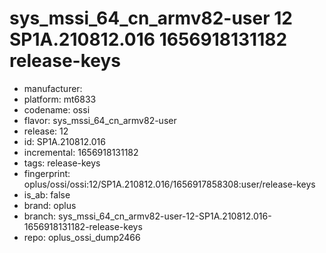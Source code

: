 # sys_mssi_64_cn_armv82-user 12 SP1A.210812.016 1656918131182 release-keys
- manufacturer: 
- platform: mt6833
- codename: ossi
- flavor: sys_mssi_64_cn_armv82-user
- release: 12
- id: SP1A.210812.016
- incremental: 1656918131182
- tags: release-keys
- fingerprint: oplus/ossi/ossi:12/SP1A.210812.016/1656917858308:user/release-keys
- is_ab: false
- brand: oplus
- branch: sys_mssi_64_cn_armv82-user-12-SP1A.210812.016-1656918131182-release-keys
- repo: oplus_ossi_dump2466
